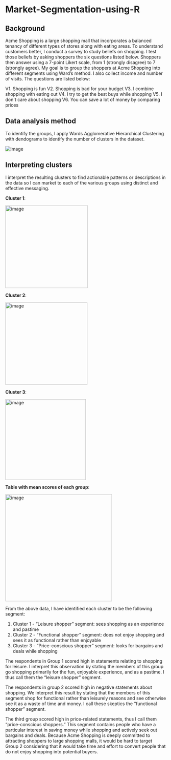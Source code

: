 # Market-Segmentation-using-R

## Background

Acme Shopping is a large shopping mall that incorporates a balanced tenancy of different types of stores along with eating areas. To understand customers better, I conduct a survey to study beliefs on shopping. I test those beliefs by asking shoppers the six questions listed below. Shoppers then answer using a 7-point Likert scale, from 1 (strongly disagree) to 7 (strongly agree). My goal is to group the shoppers at Acme Shopping into different segments using Ward’s method. I also collect income and number of visits. The questions are listed below:
 
V1. Shopping is fun
V2. Shopping is bad for your budget
V3. I combine shopping with eating out
V4. I try to get the best buys while shopping
V5. I don't care about shopping
V6. You can save a lot of money by comparing prices

## Data analysis method

To identify the groups, I apply Wards Agglomerative Hierarchical Clustering with dendograms to identify the number of clusters in the dataset.
 
![image](https://user-images.githubusercontent.com/113878059/225526985-37e49af6-ca47-488d-a5e1-3c5eb32f2983.png)
## Interpreting clusters

I interpret the resulting clusters to find actionable patterns or descriptions in the data so I can market to each of the various groups using distinct and effective messaging.

__Cluster 1__:

<img width="258" alt="image" src="https://user-images.githubusercontent.com/113878059/225527976-c8f26a49-5a57-481f-ad14-888133d7b56a.png">

__Cluster 2__:

<img width="257" alt="image" src="https://user-images.githubusercontent.com/113878059/225528005-c6d34a9d-6906-4bb1-babb-ef819d253d39.png">

__Cluster 3__:

<img width="252" alt="image" src="https://user-images.githubusercontent.com/113878059/225528048-7cba9ae6-602d-4c35-a939-421b260bf98f.png">

__Table with mean scores of each group__:

<img width="334" alt="image" src="https://user-images.githubusercontent.com/113878059/225529458-06846a4f-1401-40fb-a245-42f780543902.png">

From the above data, I have identified each cluster to be the following segment:
1.	Cluster 1 - “Leisure shopper” segment: sees shopping as an experience and pastime
2.	Cluster 2 - “Functional shopper” segment: does not enjoy shopping and sees it as functional rather than enjoyable
3.	Cluster 3 - “Price-conscious shopper” segment: looks for bargains and deals while shopping 

The respondents in Group 1 scored high in statements relating to shopping for leisure. I interpret this observation by stating the members of this group go shopping primarily for the fun, enjoyable experience, and as a pastime. I thus call them the “leisure shopper” segment. 

The respondents in group 2 scored high in negative statements about shopping. We interpret this result by stating that the members of this segment shop for functional rather than leisurely reasons and see otherwise see it as a waste of time and money. I call these skeptics the “functional shopper” segment.

The third group scored high in price-related statements, thus I call them “price-conscious shoppers.” This segment contains people who have a particular interest in saving money while shopping and actively seek out bargains and deals. Because Acme Shopping is deeply committed to attracting shoppers to large shopping malls, it would be hard to target Group 2 considering that it would take time and effort to convert people that do not enjoy shopping into potential buyers.

